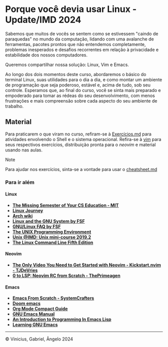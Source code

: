 # Porque você devia usar Linux - Update/IMD 2024

Sabemos que muitos de vocês se sentem como se estivessem "caindo de paraquedas" no mundo da computação, lidando com uma avalanche de ferramentas, pacotes prontos que não entendemos completamente, problemas inesperados e desafios recorrentes em relação à privacidade e estabilidade dos nossos computadores.

Queremos compartilhar nossa solução: Linux, Vim e Emacs.

Ao longo dos dois momentos deste curso, abordaremos o básico do terminal Linux, suas utilidades para o dia a dia, e como montar um ambiente de programação que seja poderoso, estável e, acima de tudo, sob seu controle. Esperamos que, ao final do curso, você se sinta mais preparado e empoderado para tomar as rédeas do seu desenvolvimento, com menos frustrações e mais compreensão sobre cada aspecto do seu ambiente de trabalho.

## Material

Para praticarem o que viram no curso, refiram-se à [Exercícios.md](./Exercícios.md) para atividades envolvendo o Shell e o sistema operacional. Refira-se à [vim](./vim/) para seus respectivos exercícios, distribuição pronta para o _neovim_ e material usando nas aulas.

> [!NOTE]
> Para ajudar nos exercícios, sinta-se a vontade para usar o [cheatsheet.md](./cheatsheet.md)

### Para ir além

#### Linux

- [**The Missing Semester of Your CS Education - MIT**](https://missing.csail.mit.edu/)
- [**Linux Journey**](https://linuxjourney.com/)
- [**Arch wiki**](https://wiki.archlinux.org/title/Main_page)
- [**Linux and the GNU System by FSF**](https://www.gnu.org/gnu/linux-and-gnu.html)
- [**GNU/Linux FAQ by FSF**](https://www.gnu.org/gnu/gnu-linux-faq.html)
- [**The UNIX Programming Environment**](https://scis.uohyd.ac.in/~apcs/itw/UNIXProgrammingEnvironment.pdf)
- [**Unix @IMD: Unix mini-course 2019.2**](https://unix.imd.ufrn.br/course/2019.2/)
- [**The Linux Command Line Fifth Edition**](https://linuxcommand.org/tlcl.php)

#### Neovim

- [**The Only Video You Need to Get Started with Neovim - Kickstart.nvim - TJDeVries**](https://youtu.be/m8C0Cq9Uv9o?si=E7IGBrw8E7a92aCm)
- [**0 to LSP: Neovim RC from Scratch - ThePrimeagen**](https://www.youtube.com/watch?v=w7i4amO_zaE)

#### Emacs

- [**Emacs From Scratch - SystemCrafters**](https://www.youtube.com/watch?v=74zOY-vgkyw&list=PLEoMzSkcN8oPH1au7H6B7bBJ4ZO7BXjSZ&index=1)
- [**Doom emacs**](https://github.com/doomemacs/doomemacs)
- [**Org Mode Compact Guide**](https://orgmode.org/orgguide.pdf)
- [**GNU Emacs Manual**](https://www.gnu.org/software/emacs/manual/emacs.html)
- [**An Introduction to Programming In Emacs Lisp**](https://www.gnu.org/software/emacs/manual/eintr.html)
- [**Learning GNU Emacs**](https://www.gnu.org/software/emacs/manual/eintr.html)

---

&copy; Vinicius, Gabriel, Ângelo 2024
